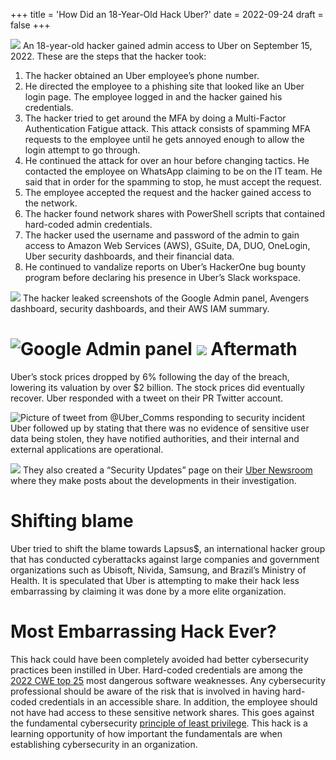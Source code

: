 +++
title = 'How Did an 18-Year-Old Hack Uber?'
date = 2022-09-24
draft = false
+++

![](https://cdn-images-1.medium.com/max/800/0*p8HCs81YRFvhgaR3.jpg)
An 18-year-old hacker gained admin access to Uber on September 15, 2022. These are the steps that the hacker took:

1. The hacker obtained an Uber employee’s phone number.
2. He directed the employee to a phishing site that looked like an Uber login page. The employee logged in and the hacker gained his credentials.
3. The hacker tried to get around the MFA by doing a Multi-Factor Authentication Fatigue attack. This attack consists of spamming MFA requests to the employee until he gets annoyed enough to allow the login attempt to go through.
4. He continued the attack for over an hour before changing tactics. He contacted the employee on WhatsApp claiming to be on the IT team. He said that in order for the spamming to stop, he must accept the request.
5. The employee accepted the request and the hacker gained access to the network.
6. The hacker found network shares with PowerShell scripts that contained hard-coded admin credentials.
7. The hacker used the username and password of the admin to gain access to Amazon Web Services (AWS), GSuite, DA, DUO, OneLogin, Uber security dashboards, and their financial data.
8. He continued to vandalize reports on Uber’s HackerOne bug bounty program before declaring his presence in Uber’s Slack workspace.

![](https://cdn-images-1.medium.com/max/800/0*d0qrDND0kRrSzFmQ)
The hacker leaked screenshots of the Google Admin panel, Avengers dashboard, security dashboards, and their AWS IAM summary.

![Google Admin panel](https://cdn-images-1.medium.com/max/800/1*Nwaj3JZDBIbVPP9y2y9aYQ.png)
![](https://cdn-images-1.medium.com/max/800/0*aBZc_OpaYL5iYHKQ.jpg)
Aftermath
=========

Uber’s stock prices dropped by 6% following the day of the breach, lowering its valuation by over $2 billion. The stock prices did eventually recover. Uber responded with a tweet on their PR Twitter account.

![Picture of tweet from @Uber_Comms responding to security incident](https://cdn-images-1.medium.com/max/800/1*16105fZhVW_EBRmOWDI_hg.png)
Uber followed up by stating that there was no evidence of sensitive user data being stolen, they have notified authorities, and their internal and external applications are operational.

![](https://cdn-images-1.medium.com/max/800/1*oeZ-TBZHlybgDJMZbpdCUg.png)
They also created a “Security Updates” page on their [Uber Newsroom](https://www.uber.com/newsroom/security-update) where they make posts about the developments in their investigation.

Shifting blame
==============

Uber tried to shift the blame towards Lapsus$, an international hacker group that has conducted cyberattacks against large companies and government organizations such as Ubisoft, Nivida, Samsung, and Brazil’s Ministry of Health. It is speculated that Uber is attempting to make their hack less embarrassing by claiming it was done by a more elite organization.

Most Embarrassing Hack Ever?
============================

This hack could have been completely avoided had better cybersecurity practices been instilled in Uber. Hard-coded credentials are among the [2022 CWE top 25](https://cwe.mitre.org/top25/archive/2022/2022_cwe_top25.html#cwe_top_25) most dangerous software weaknesses. Any cybersecurity professional should be aware of the risk that is involved in having hard-coded credentials in an accessible share. In addition, the employee should not have had access to these sensitive network shares. This goes against the fundamental cybersecurity [principle of least privilege](https://www.cisa.gov/uscert/bsi/articles/knowledge/principles/least-privilege). This hack is a learning opportunity of how important the fundamentals are when establishing cybersecurity in an organization.